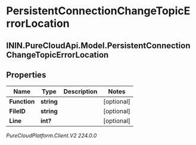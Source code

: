 # PersistentConnectionChangeTopicErrorLocation

## ININ.PureCloudApi.Model.PersistentConnectionChangeTopicErrorLocation

## Properties

|Name | Type | Description | Notes|
|------------ | ------------- | ------------- | -------------|
| **Function** | **string** |  | [optional] |
| **FileID** | **string** |  | [optional] |
| **Line** | **int?** |  | [optional] |



_PureCloudPlatform.Client.V2 224.0.0_
